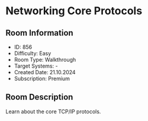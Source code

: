 ﻿# Networking Core Protocols

## Room Information
- ID: 856
- Difficulty: Easy
- Room Type: Walkthrough
- Target Systems: -
- Created Date: 21.10.2024
- Subscription: Premium

## Room Description
Learn about the core TCP/IP protocols.
